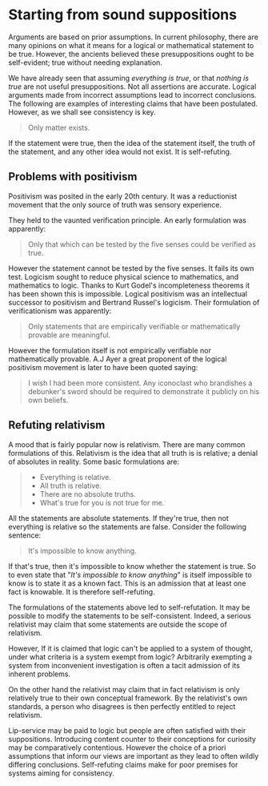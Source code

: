 # Starting from sound suppositions

Arguments are based on prior assumptions. In current philosophy, there are many
opinions on what it means for a logical or mathematical statement to be true.
However, the ancients believed these presuppositions ought to be self-evident;
true without needing explanation.

We have already seen that assuming *everything is true*, or that *nothing is
true* are not useful presuppositions. Not all assertions are accurate. Logical
arguments made from incorrect assumptions lead to incorrect conclusions. The
following are examples of interesting claims that have been postulated.
However, as we shall see consistency is key.

> Only matter exists.

If the statement were true, then the idea of the statement itself, the truth of
the statement, and any other idea would not exist. It is self-refuting.

## Problems with positivism

Positivism was posited in the early 20th century. It was a reductionist
movement that the only source of truth was sensory experience.

They held to the vaunted verification principle. An early formulation was
apparently:

> Only that which can be tested by the five senses could be verified as true.

However the statement cannot be tested by the five senses. It fails its own
test. Logicism sought to reduce physical science to mathematics, and
mathematics to logic. Thanks to Kurt Godel's incompleteness theorems it has
been shown this is impossible. Logical positivism was an intellectual successor
to positivism and Bertrand Russel's logicism. Their formulation of
verificationism was apparently:

> Only statements that are empirically verifiable or mathematically provable
> are meaningful.

However the formulation itself is not empirically verifiable nor mathematically
provable. A.J Ayer a great proponent of the logical positivism movement is
later to have been quoted saying:

>  I wish I had been more consistent. Any iconoclast who brandishes a
>  debunker's sword should be required to demonstrate it publicly on his own
>  beliefs.

## Refuting relativism

A mood that is fairly popular now is relativism. There are many common
formulations of this. Relativism is the idea that all truth is is relative; a
denial of absolutes in reality. Some basic formulations are:

> * Everything is relative.
> * All truth is relative.
> * There are no absolute truths.
> * What's true for you is not true for me.

All the statements are absolute statements. If they're true, then not
everything is relative so the statements are false. Consider the following
sentence:

> It's impossible to know anything.

If that's true, then it's impossible to know whether the statement is true. So
to even state that "*It's impossible to know anything*" is itself impossible to
know is to state it as a known fact. This is an admission that at least one
fact is knowable. It is therefore self-refuting.

The formulations of the statements above led to self-refutation. It may be
possible to modify the statements to be self-consistent. Indeed, a serious
relativist may claim that some statements are outside the scope of relativism.

However, If it is claimed that logic can't be applied to a system of thought,
under what criteria is a system exempt from logic? Arbitrarily exempting a
system from inconvenient investigation is often a tacit admission of its
inherent problems.

On the other hand the relativist may claim that in fact relativism is only
relatively true to their own conceptual framework. By the relativist's own
standards, a person who disagrees is then perfectly entitled to reject
relativism.

Lip-service may be paid to logic but people are often satisfied with their
suppositions. Introducing content counter to their conceptions for curiosity
may be comparatively contentious. However the choice of a priori assumptions
that inform our views are important as they lead to often wildly differing
conclusions. Self-refuting claims make for poor premises for systems aiming for
consistency.
